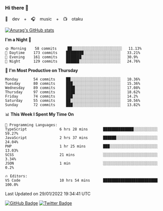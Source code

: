 ### Hi there 👋

🚀　dev　+　🎧　music　+　📺　otaku


[![Anurag's GitHub stats](https://github-readme-stats.vercel.app/api?username=koheitasaka&count_private=true&show_icons=true&theme=monokai)](https://github.com/koheitasaka/github-readme-stats)

<!--START_SECTION:waka-->
**I'm a Night 🦉** 

```text
🌞 Morning    58 commits     ██░░░░░░░░░░░░░░░░░░░░░░░   11.13% 
🌆 Daytime    173 commits    ████████░░░░░░░░░░░░░░░░░   33.21% 
🌃 Evening    161 commits    ███████░░░░░░░░░░░░░░░░░░   30.9% 
🌙 Night      129 commits    ██████░░░░░░░░░░░░░░░░░░░   24.76%

```
📅 **I'm Most Productive on Thursday** 

```text
Monday       54 commits     ██░░░░░░░░░░░░░░░░░░░░░░░   10.36% 
Tuesday      80 commits     ███░░░░░░░░░░░░░░░░░░░░░░   15.36% 
Wednesday    89 commits     ████░░░░░░░░░░░░░░░░░░░░░   17.08% 
Thursday     97 commits     ████░░░░░░░░░░░░░░░░░░░░░   18.62% 
Friday       74 commits     ███░░░░░░░░░░░░░░░░░░░░░░   14.2% 
Saturday     55 commits     ██░░░░░░░░░░░░░░░░░░░░░░░   10.56% 
Sunday       72 commits     ███░░░░░░░░░░░░░░░░░░░░░░   13.82%

```


📊 **This Week I Spent My Time On** 

```text
💬 Programming Languages: 
TypeScript               6 hrs 28 mins       ██████████████░░░░░░░░░░░   59.27% 
JavaScript               2 hrs 37 mins       ██████░░░░░░░░░░░░░░░░░░░   24.04% 
PHP                      1 hr 25 mins        ███░░░░░░░░░░░░░░░░░░░░░░   13.03% 
SCSS                     21 mins             ░░░░░░░░░░░░░░░░░░░░░░░░░   3.34% 
JSON                     1 min               ░░░░░░░░░░░░░░░░░░░░░░░░░   0.2%

🔥 Editors: 
VS Code                  10 hrs 54 mins      █████████████████████████   100.0%

```


 Last Updated on 29/01/2022 19:34:41 UTC
<!--END_SECTION:waka-->

[![GitHub Badge](https://img.shields.io/badge/GitHub-100000?style=for-the-badge&logo=github&logoColor=white)](https://github.com/koheitasaka)
[![Twitter Badge](https://img.shields.io/badge/Twitter-1DA1F2?style=for-the-badge&logo=twitter&logoColor=white)](https://twitter.com/sleep_asleep_)
